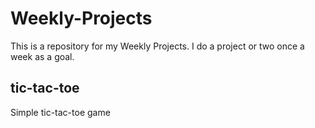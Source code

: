 # Weekly-Projects
This is a repository for my Weekly Projects.
I do a project or two once a week as a goal.

## tic-tac-toe
Simple tic-tac-toe game
